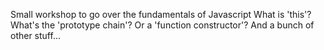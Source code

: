 Small workshop to go over the fundamentals of Javascript
What is 'this'?
What's the 'prototype chain'?
Or a 'function constructor'?
And a bunch of other stuff...
